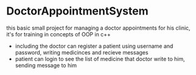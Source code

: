 # DoctorAppointmentSystem


this basic small project for managing a doctor appointments for his clinic, it's for training in concepts of OOP in c++ 
- including the doctor can register a patient using username and password, writing medicinces and recieve messages
- patient can login to see the list of medicine that doctor write to him, sending message to him

